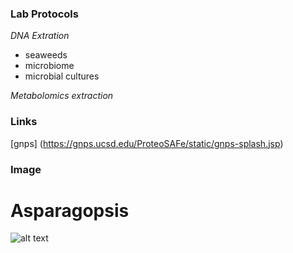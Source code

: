 ### **Lab Protocols**
*DNA Extration*
- seaweeds
- microbiome
- microbial cultures

*Metabolomics extraction*
### Links
[gnps] (https://gnps.ucsd.edu/ProteoSAFe/static/gnps-splash.jsp)

### Image
# Asparagopsis
![alt text](BG1911202.jpg)


